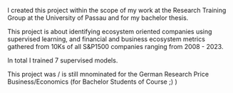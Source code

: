 I created this project within the scope of my work at the Research Training Group at the University of Passau and for my bachelor thesis. 

This project is about identifying ecosystem oriented companies using supervised learning, and financial and business ecosystem metrics gathered from 10Ks of all S&P1500
companies ranging from 2008 - 2023. 

In total I trained 7 supervised models. 

This project was / is still mnominated for the German Research Price Business/Economics (for Bachelor Students of Course ;) )
